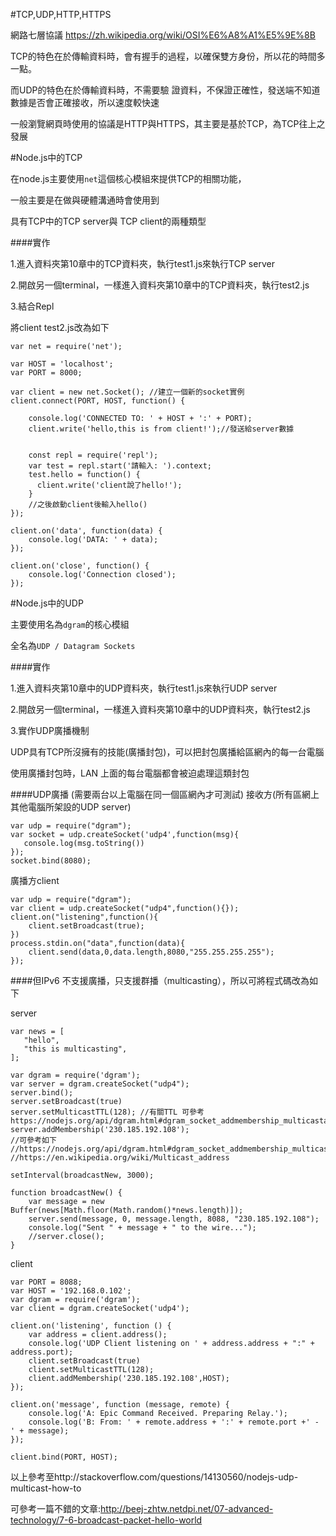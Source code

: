 #TCP,UDP,HTTP,HTTPS

網路七層協議
https://zh.wikipedia.org/wiki/OSI%E6%A8%A1%E5%9E%8B

TCP的特色在於傳輸資料時，會有握手的過程，以確保雙方身份，所以花的時間多一點。

而UDP的特色在於傳輸資料時，不需要驗
證資料，不保證正確性，發送端不知道數據是否會正確接收，所以速度較快速

一般瀏覽網頁時使用的協議是HTTP與HTTPS，其主要是基於TCP，為TCP往上之發展

#Node.js中的TCP

在node.js主要使用`net`這個核心模組來提供TCP的相關功能，

一般主要是在做與硬體溝通時會使用到

具有TCP中的TCP server與 TCP client的兩種類型

####實作

1.進入資料夾第10章中的TCP資料夾，執行test1.js來執行TCP server

2.開啟另一個terminal，一樣進入資料夾第10章中的TCP資料夾，執行test2.js

3.結合Repl

將client test2.js改為如下

```
var net = require('net');

var HOST = 'localhost';
var PORT = 8000;

var client = new net.Socket(); //建立一個新的socket實例
client.connect(PORT, HOST, function() {

    console.log('CONNECTED TO: ' + HOST + ':' + PORT);
    client.write('hello,this is from client!');//發送給server數據


    const repl = require('repl');
    var test = repl.start('請輸入: ').context;
    test.hello = function() {
      client.write('client說了hello!');
    }
    //之後啟動client後輸入hello()
});

client.on('data', function(data) {
    console.log('DATA: ' + data);
});

client.on('close', function() {
    console.log('Connection closed');
});
```

#Node.js中的UDP

主要使用名為`dgram`的核心模組

全名為`UDP / Datagram Sockets`

####實作

1.進入資料夾第10章中的UDP資料夾，執行test1.js來執行UDP server

2.開啟另一個terminal，一樣進入資料夾第10章中的UDP資料夾，執行test2.js

3.實作UDP廣播機制

UDP具有TCP所沒擁有的技能(廣播封包)，可以把封包廣播給區網內的每一台電腦

使用廣播封包時，LAN 上面的每台電腦都會被迫處理這類封包

####UDP廣播 (需要兩台以上電腦在同一個區網內才可測試)
接收方(所有區網上其他電腦所架設的UDP server)
```
var udp = require("dgram");
var socket = udp.createSocket('udp4',function(msg){
   console.log(msg.toString())
});
socket.bind(8080);

```
廣播方client
```
var udp = require("dgram");
var client = udp.createSocket("udp4",function(){});
client.on("listening",function(){
    client.setBroadcast(true);
})
process.stdin.on("data",function(data){
    client.send(data,0,data.length,8080,"255.255.255.255");
});

```


####但IPv6 不支援廣播，只支援群播（multicasting），所以可將程式碼改為如下


server

```
var news = [
   "hello",
   "this is multicasting",
];

var dgram = require('dgram'); 
var server = dgram.createSocket("udp4"); 
server.bind();
server.setBroadcast(true)
server.setMulticastTTL(128); //有關TTL 可參考https://nodejs.org/api/dgram.html#dgram_socket_addmembership_multicastaddress_multicastinterface
server.addMembership('230.185.192.108'); 
//可參考如下
//https://nodejs.org/api/dgram.html#dgram_socket_addmembership_multicastaddress_multicastinterface
//https://en.wikipedia.org/wiki/Multicast_address

setInterval(broadcastNew, 3000);

function broadcastNew() {
    var message = new Buffer(news[Math.floor(Math.random()*news.length)]);
    server.send(message, 0, message.length, 8088, "230.185.192.108");     
    console.log("Sent " + message + " to the wire...");
    //server.close();
}
```
client
```
var PORT = 8088;
var HOST = '192.168.0.102';
var dgram = require('dgram');
var client = dgram.createSocket('udp4');

client.on('listening', function () {
    var address = client.address();
    console.log('UDP Client listening on ' + address.address + ":" + address.port);
    client.setBroadcast(true)
    client.setMulticastTTL(128); 
    client.addMembership('230.185.192.108',HOST);
});

client.on('message', function (message, remote) {   
    console.log('A: Epic Command Received. Preparing Relay.');
    console.log('B: From: ' + remote.address + ':' + remote.port +' - ' + message);
});

client.bind(PORT, HOST);
```
以上參考至http://stackoverflow.com/questions/14130560/nodejs-udp-multicast-how-to


可參考一篇不錯的文章:http://beej-zhtw.netdpi.net/07-advanced-technology/7-6-broadcast-packet-hello-world

